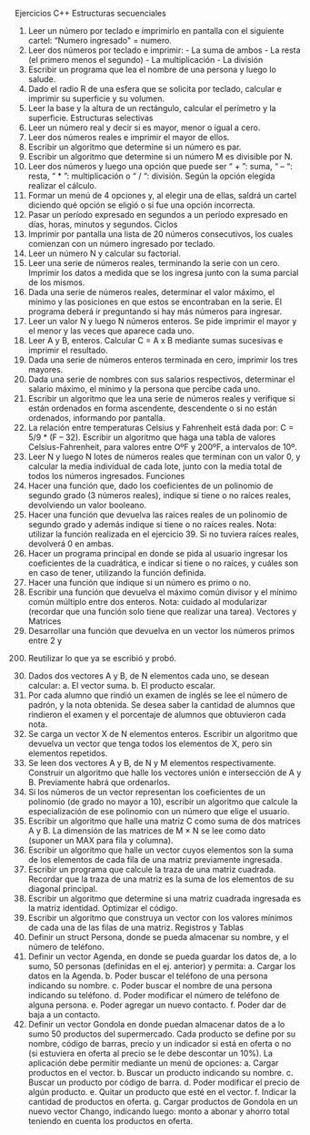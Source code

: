 Ejercicios C++ 
Estructuras secuenciales 
1) Leer un número por teclado e imprimirlo en pantalla con el siguiente cartel: 
“Numero ingresado" = numero. 
2) Leer dos números por teclado e imprimir: - La suma de ambos - La resta (el primero menos el segundo) - La multiplicación - La división 
3) Escribir un programa que lea el nombre de una persona y luego lo salude. 
4) Dado el radio R de una esfera que se solicita por teclado, calcular e imprimir su 
superficie y su volumen. 
5) Leer la base y la altura de un rectángulo, calcular el perímetro y la superficie. 
Estructuras selectivas 
6) Leer un número real y decir si es mayor, menor o igual a cero. 
7) Leer dos números reales e imprimir el mayor de ellos. 
8) Escribir un algoritmo que determine si un número es par. 
9) Escribir un algoritmo que determine si un número M es divisible por N. 
10) Leer dos números y luego una opción que puede ser “ + ”: suma, “ – “: resta, “ * 
”: multiplicación o “ / “: división. Según la opción elegida realizar el cálculo. 
11) Formar un menú de 4 opciones y, al elegir una de ellas, saldrá un cartel diciendo 
qué opción se eligió o si fue una opción incorrecta. 
12) Pasar un período expresado en segundos a un período expresado en días, horas, 
minutos y segundos. 
Ciclos  
13) Imprimir por pantalla una lista de 20 números consecutivos, los cuales 
comienzan con un número ingresado por teclado. 
14) Leer un número N y calcular su factorial. 
15) Leer una serie de números reales, terminando la serie con un cero. Imprimir los 
datos a medida que se los ingresa junto con la suma parcial de los mismos. 
16) Dada una serie de números reales, determinar el valor máximo, el mínimo y las 
posiciones en que estos se encontraban en la serie. El programa deberá ir 
preguntando si hay más números para ingresar. 
17) Leer un valor N y luego N números enteros. Se pide imprimir el mayor y el menor 
y las veces que aparece cada uno. 
18) Leer A y B, enteros. Calcular C = A x B mediante sumas sucesivas e imprimir el 
resultado. 
19) Dada una serie de números enteros terminada en cero, imprimir los tres 
mayores. 
20) Dada una serie de nombres con sus salarios respectivos, determinar el salario 
máximo, el mínimo y la persona que percibe cada uno. 
21) Escribir un algoritmo que lea una serie de números reales y verifique si están 
ordenados en forma ascendente, descendente o si no están ordenados, 
informando por pantalla. 
22) La relación entre temperaturas Celsius y Fahrenheit está dada por: C = 5/9 * (F – 
32). Escribir un algoritmo que haga una tabla de valores Celsius-Fahrenheit, para 
valores entre OºF y 200ºF, a intervalos de 10º. 
23) Leer N y luego N lotes de números reales que terminan con un valor 0, y calcular 
la media individual de cada lote, junto con la media total de todos los números 
ingresados. 
Funciones 
24) Hacer una función que, dado los coeficientes de un polinomio de segundo grado 
(3 números reales), indique si tiene o no raíces reales, devolviendo un valor 
booleano. 
25) Hacer una función que devuelva las raíces reales de un polinomio de segundo 
grado y además indique si tiene o no raíces reales. Nota: utilizar la función 
realizada en el ejercicio 39. Si no tuviera raíces reales, devolverá 0 en ambas. 
26) Hacer un programa principal en donde se pida al usuario ingresar los coeficientes 
de la cuadrática, e indicar si tiene o no raíces, y cuáles son en caso de tener, 
utilizando la función definida. 
27) Hacer una función que indique si un número es primo o no. 
28) Escribir una función que devuelva el máximo común divisor y el mínimo común 
múltiplo entre dos enteros. Nota: cuidado al modularizar (recordar que una 
función solo tiene que realizar una tarea). 
Vectores y Matrices 
29) Desarrollar una función que devuelva en un vector los números primos entre 2 y 
200. Reutilizar lo que ya se escribió y probó. 
30) Dados dos vectores A y B, de N elementos cada uno, se desean calcular: 
a. El vector suma. 
b. El producto escalar. 
31) Por cada alumno que rindió un examen de inglés se lee el número de padrón, y la 
nota obtenida. Se desea saber la cantidad de alumnos que rindieron el examen y el 
porcentaje de alumnos que obtuvieron cada nota. 
32) Se carga un vector X de N elementos enteros. Escribir un algoritmo que devuelva 
un 
vector que tenga todos los elementos de X, pero sin elementos repetidos. 
33) Se leen dos vectores A y B, de N y M elementos respectivamente. Construir un 
algoritmo que halle los vectores unión e intersección de A y B. Previamente habrá 
que ordenarlos. 
34) Si los números de un vector representan los coeficientes de un polinomio (de 
grado 
no mayor a 10), escribir un algoritmo que calcule la especialización de ese polinomio 
con un número que elige el usuario. 
35) Escribir un algoritmo que halle una matriz C como suma de dos matrices A y B. La 
dimensión de las matrices de M × N se lee como dato (suponer un MAX para fila y 
columna). 
36) Escribir un algoritmo que halle un vector cuyos elementos son la suma de los 
elementos de cada fila de una matriz previamente ingresada. 
37) Escribir un programa que calcule la traza de una matriz cuadrada. Recordar que la 
traza de una matriz es la suma de los elementos de su diagonal principal. 
38) Escribir un algoritmo que determine si una matriz cuadrada ingresada es la matriz 
identidad. Optimizar el código. 
39) Escribir un algoritmo que construya un vector con los valores mínimos de cada una 
de las filas de una matriz. 
Registros y Tablas 
40) Definir un struct Persona, donde se pueda almacenar su nombre, y el número de 
teléfono. 
41) Definir un vector Agenda, en donde se pueda guardar los datos de, a lo sumo, 50 
personas (definidas en el ej. anterior) y permita: 
a. Cargar los datos en la Agenda. 
b. Poder buscar el teléfono de una persona indicando su nombre. 
c. Poder buscar el nombre de una persona indicando su teléfono. 
d. Poder modificar el número de teléfono de alguna persona. 
e. Poder agregar un nuevo contacto. 
f. Poder dar de baja a un contacto. 
42) Definir un vector Gondola en donde puedan almacenar datos de a lo sumo 50 
productos del supermercado. Cada producto se define por su nombre, código de 
barras, precio y un indicador si está en oferta o no (si estuviera en oferta al precio 
se le debe descontar un 10%). 
La aplicación debe permitir mediante un menú de opciones: 
a. Cargar productos en el vector. 
b. Buscar un producto indicando su nombre. 
c. Buscar un producto por código de barra. 
d. Poder modificar el precio de algún producto. 
e. Quitar un producto que esté en el vector. 
f. Indicar la cantidad de productos en oferta. 
g. Cargar productos de Gondola en un nuevo vector Chango, indicando 
luego: monto a abonar y ahorro total teniendo en cuenta los productos 
en oferta.